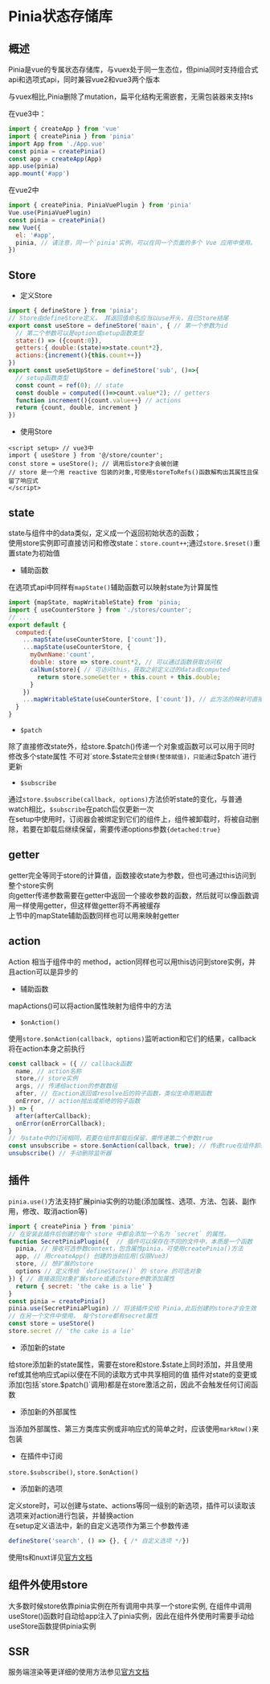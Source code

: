 # Pinia状态存储库

## 概述

Pinia是vue的专属状态存储库，与vuex处于同一生态位，但pinia同时支持组合式api和选项式api，同时兼容vue2和vue3两个版本

与vuex相比,Pinia删除了mutation，扁平化结构无需嵌套，无需包装器来支持ts  

在vue3中：

```js
import { createApp } from 'vue'
import { createPinia } from 'pinia'
import App from './App.vue'
const pinia = createPinia()
const app = createApp(App)
app.use(pinia)
app.mount('#app')
```

在vue2中

```js
import { createPinia, PiniaVuePlugin } from 'pinia'
Vue.use(PiniaVuePlugin)
const pinia = createPinia()
new Vue({
  el: '#app',
  pinia, // 请注意，同一个`pinia'实例，可以在同一个页面的多个 Vue 应用中使用。 
})
```

## Store

- 定义Store

```js
import { defineStore } from 'pinia';
// Store由defineStore定义， 其返回值命名应当以use开头，且已Store结尾
export const useStore = defineStore('main', { // 第一个参数为id
  // 第二个参数可以是option或setup函数类型
  state:() => ({count:0}),
  getters:{ double:(state)=>state.count*2},
  actions:{increment(){this.count++}}
})
export const useSetUpStore = defineStore('sub', ()=>{
  // setup函数类型
  const count = ref(0); // state
  const double = computed(()=>count.value*2); // getters
  function increment(){count.value++} // actions
  return {count, double, increment }
})
```

- 使用Store

```vue
<script setup> // vue3中
import { useStore } from '@/store/counter';
const store = useStore(); // 调用后store才会被创建
// store 是一个用 reactive 包装的对象,可使用storeToRefs()函数解构出其属性且保留了响应式
</script>
```

## state

state与组件中的data类似，定义成一个返回初始状态的函数；  
使用store实例即可直接访问和修改state：`store.count++`;通过`store.$reset()`重置state为初始值  

- 辅助函数

在选项式api中同样有`mapState()`辅助函数可以映射state为计算属性

```js
import {mapState, mapWritableState} from 'pinia;
import { useCounterStore } from './stores/counter';
// ...
export default {
  computed:{
    ...mapState(useCounterStore, ['count']),
    ...mapState(useCounterStore, {
      myOwnName:'count',
      double: store => store.count*2, // 可以通过函数获取访问权
      calNum(store){ // 可访问this，获取之前定义过的data或computed
        return store.someGetter + this.count + this.double;
      }
    })
    ...mapWritableState(useCounterStore, ['count']), // 此方法的映射可直接修改state
  }
}
```

- `$patch`

除了直接修改state外，给store.$patch()传递一个对象或函数可以可以用于同时修改多个state属性  
不可对`store.$state`完全替换(整体赋值)，只能通过`$patch`进行更新  

- `$subscribe`

通过`store.$subscribe(callback, options)`方法侦听state的变化，与普通watch相比，`$subscribe`在patch后仅更新一次  
在setup中使用时，订阅器会被绑定到它们的组件上，组件被卸载时，将被自动删除，若要在卸载后继续保留，需要传递options参数`{detached:true}`

## getter

getter完全等同于store的计算值，函数接收state为参数，但也可通过this访问到整个store实例  
向getter传递参数需要在getter中返回一个接收参数的函数，然后就可以像函数调用一样使用getter，但这样做getter将不再被缓存  
上节中的mapState辅助函数同样也可以用来映射getter

## action

Action 相当于组件中的 method，action同样也可以用this访问到store实例，并且action可以是异步的

- 辅助函数

mapActions()可以将action属性映射为组件中的方法

- `$onAction()`

使用`store.$onAction(callback, options)`监听action和它们的结果，callback将在action本身之前执行

```js
const callback = ({ // callback函数
  name, // action名称
  store,// store实例
  args, // 传递给action的参数数组
  after, // 在action返回或resolve后的钩子函数，类似生命周期函数
  onError, // action抛出或拒绝的钩子函数
}) => {
  after(afterCallback);
  onError(onErrorCallback);
}
// 与state中的订阅相同，若要在组件卸载后保留，需传递第二个参数true
const unsubscribe = store.$onAction(callback, true); // 传递true在组件卸载后保留订阅
unsubscribe() // 手动删除监听器
```

## 插件

`pinia.use()`方法支持扩展pinia实例的功能(添加属性、选项、方法、包装、副作用，修改、取消action等)  

```js
import { createPinia } from 'pinia'
// 在安装此插件后创建的每个 store 中都会添加一个名为 `secret` 的属性。
function SecretPiniaPlugin({  // 插件可以保存在不同的文件中，本质是一个函数
  pinia, // 接收可选参数context，包含属性pinia，可使用createPinia()方法
  app, // 用createApp() 创建的当前应用(仅限Vue3)
  store, // 想扩展的store
  options // 定义传给 `defineStore()` 的 store 的可选对象
}) { // 直接返回对象扩展store或通过store参数添加属性
  return { secret: 'the cake is a lie' }
}
const pinia = createPinia()
pinia.use(SecretPiniaPlugin) // 将该插件交给 Pinia,此后创建的store才会生效
// 在另一个文件中使用， 每个store都有secret属性
const store = useStore()
store.secret // 'the cake is a lie'
```

- 添加新的state

给store添加新的state属性，需要在store和store.$state上同时添加，并且使用ref或其他响应式api以便在不同的读取方式中共享相同的值  
插件对state的变更或添加(包括`store.$patch()`调用)都是在store激活之前，因此不会触发任何订阅函数  

- 添加新的外部属性

当添加外部属性、第三方类库实例或非响应式的简单之时，应该使用`markRow()`来包装

- 在插件中订阅

`store.$subscribe()`, `store.$onAction()`

- 添加新的选项

定义store时，可以创建与state、actions等同一级别的新选项，插件可以读取该选项来对action进行包装，并替换action  
在setup定义语法中，新的自定义选项作为第三个参数传递  

```js
defineStore('search', () => {}, { /* 自定义选项 */})
```

使用ts和nuxt详见[官方文档](https://pinia.vuejs.org/zh/core-concepts/plugins.html#nuxt-js)  

## 组件外使用store

大多数时候store依靠pinia实例在所有调用中共享一个store实例, 在组件中调用useStore()函数时自动给app注入了pinia实例，因此在组件外使用时需要手动给useStore函数提供pinia实例

## SSR

服务端渲染等更详细的使用方法参见[官方文档](https://pinia.vuejs.org/zh/ssr/)
